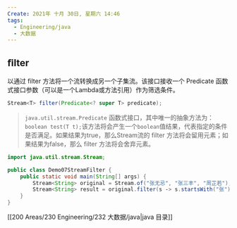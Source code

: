 ```yaml
---
Create: 2021年 十月 30日, 星期六 14:46
tags: 
  - Engineering/java
  - 大数据
---
```

## ﬁlter

以通过 filter 方法将一个流转换成另一个子集流。该接口接收一个 Predicate 函数式接口参数（可以是一个Lambda或方法引用）作为筛选条件。

```java
Stream<T> filter(Predicate<? super T> predicate);
```

> `java.util.stream.Predicate` 函数式接口，其中唯一的抽象方法为：`boolean test(T t);`该方法将会产生一个`boolean`值结果，代表指定的条件是否满足。如果结果为true，那么Stream流的 filter 方法将会留用元素；如果结果为false，那么 filter 方法将会舍弃元素。

```java
import java.util.stream.Stream;

public class Demo07StreamFilter { 
    public static void main(String[] args) { 
        Stream<String> original = Stream.of("张无忌", "张三丰", "周芷若"); 
        Stream<String> result = original.filter(s ‐> s.startsWith("张")); 
    } 
}
```

[[200 Areas/230 Engineering/232 大数据/java|java 目录]]
